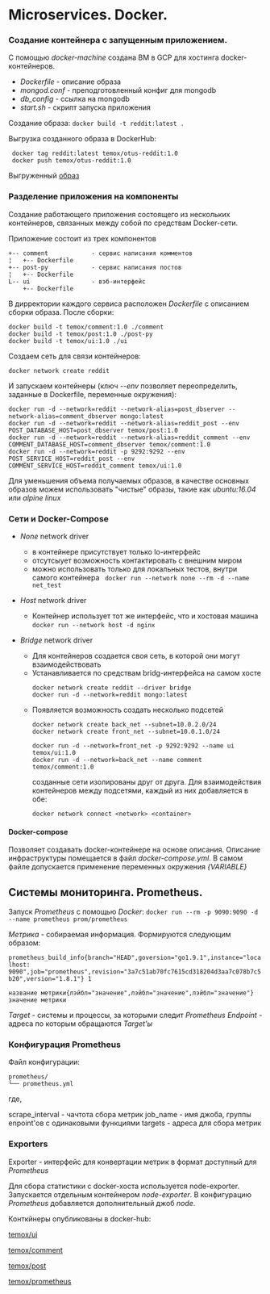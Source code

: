 # Microservices. Docker.
### Создание контейнера с запущенным приложением.

С помощью *docker-machine* создана ВМ в GCP для хостинга docker-контейнеров.

* *Dockerfile* - описание образа
* *mongod.conf* - преподготовленный конфиг для mongodb
* *db_config* - ссылка на mongodb
* *start.sh* - скрипт запуска приложения

Создание образа:
` docker build -t reddit:latest . `

Выгрузка созданного образа в DockerHub:
```
 docker tag reddit:latest temox/otus-reddit:1.0
 docker push temox/otus-reddit:1.0
```
Выгруженный [образ](https://hub.docker.com/r/temox/otus-reddit)

### Разделение приложения на компоненты
Создание работающего приложения состоящего из нескольких контейнеров, связанных между собой по средствам Docker-сети.

Приложение состоит из трех компонентов
```
+-- comment            - сервис написания комментов
¦   +-- Dockerfile
+-- post-py            - сервис написания постов
¦   +-- Dockerfile
L-- ui                 - вэб-интерфейс
    +-- Dockerfile
```

В дирректории каждого сервиса расположен _Dockerfile_ с описанием сборки образа.
После сборки:
```
docker build -t temox/comment:1.0 ./comment
docker build -t temox/post:1.0 ./post-py
docker build -t temox/ui:1.0 ./ui
```

Создаем сеть для связи контейнеров:
```
docker network create reddit
```

И запускаем контейнеры (ключ _--env_ позволяет переопределить, заданные в Dockerfile, переменные окружения):
```
docker run -d --network=reddit --network-alias=post_dbserver --network-alias=comment_dbserver mongo:latest
docker run -d --network=reddit --network-alias=reddit_post --env POST_DATABASE_HOST=post_dbserver temox/post:1.0 
docker run -d --network=reddit --network-alias=reddit_comment --env COMMENT_DATABASE_HOST=comment_dbserver temox/comment:1.0
docker run -d --network=reddit -p 9292:9292 --env POST_SERVICE_HOST=reddit_post --env COMMENT_SERVICE_HOST=reddit_comment temox/ui:1.0
```
Для уменьшения объема получаемых образов, в качестве основных образов можем использовать "чистые" образы, такие как _ubuntu:16.04_ или _alpine linux_


### Сети и Docker-Compose

* *None* network driver
  - в контейнере присутствует только lo-интерфейс
  - отсутсыует возможность контактировать с внешним миром
  - можно использовать только для локальных тестов, внутри самого контейнера
    ` docker run --network none --rm -d --name net_test`
 
* *Host* network driver
  - Контейнер использует тот же интерфейс, что и хостовая машина
    `docker run --network host -d nginx`

* *Bridge* network driver
  - Для контейнеров создается своя сеть, в которой они могут взаимодействовать
  - Устанавливается по средствам bridg-интерфейса на самом хосте
     ```
     docker network create reddit --driver bridge
     docker run -d --network=reddit mongo:latest
     ```
  - Появляется возможность создать несколько подсетей
     ```
     docker network create back_net --subnet=10.0.2.0/24
     docker network create front_net --subnet=10.0.1.0/24
     
     docker run -d --network=front_net -p 9292:9292 --name ui temox/ui:1.0
     docker run -d --network=back_net --name comment temox/comment:1.0
     ```
     созданные сети изолированы друг от друга. Для взаимодействия контейнеров между подсетями, каждый из них добавляется в обе:
     ```
     docker network connect <network> <container>
     ```
 
 #### Docker-compose
 Позволяет создавать docker-контейнере на основе описания.
 Описание инфраструктуры помещается в файл _docker-compose.yml_.
 В самом файле допускается применение переменных окружения _{VARIABLE}_
 
 ## Системы мониторинга. Prometheus.

Запуск _Prometheus_ с помощью _Docker_:
`docker run --rm -p 9090:9090 -d --name prometheus prom/prometheus`

*Метрика* - собираемая информация. Формируются следующим образом:

`prometheus_build_info{branch="HEAD",goversion="go1.9.1",instance="localhost: 9090",job="prometheus",revision="3a7c51ab70fc7615cd318204d3aa7c078b7c5b20",version="1.8.1"} 1`

`название метрики{лэйбл="значение",лэйбл="значение",лэйбл="значение"} значение метрики`

*Target* - системы и процессы, за которыми следит _Prometheus_
*Endpoint* - адреса по которым обращаются _Target'ы_

### Конфигурация Prometheus

Файл конфигурации:
```
prometheus/
└── prometheus.yml
```

где,

scrape_interval - чачтота сбора метрик
job_name - имя джоба, группы enpoint'ов с одинаковыми функциями
targets - адреса для сбора метрик

### Exporters

Exporter - интерфейс для конвертации метрик в формат доступный для _Prometheus_

Для сбора статистики с docker-хоста используется node-exporter. Запускается отдельным контейнером _node-exporter_.
В конфигурацию _Prometheus_ добавляется дополнительный джоб _node_.

Конткйнеры опубликованы в docker-hub:

[temox/ui](https://hub.docker.com/r/temox/ui/)

[temox/comment](https://hub.docker.com/r/temox/comment/)

[temox/post](https://hub.docker.com/r/temox/post/)

[temox/prometheus](https://hub.docker.com/r/temox/prometheus/)


